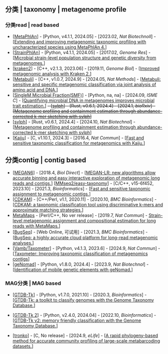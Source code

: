 ## 分类 | taxonomy | metagenome profile

### 分类read | read based
- [[MetaPhlAn](https://github.com/biobakery/MetaPhlAn)] - [Python, v4.1.1, 2024.05] - [2023.02, _Nat Biotechnoll_] - [[Extending and improving metagenomic taxonomic profiling with uncharacterized species using MetaPhlAn 4.](https://doi.org/10.1038/s41587-023-01688-w)]
- [[StrainPhlAn](https://github.com/biobakery/MetaPhlAn)] - [Python, v4.1.1, 2024.05] - [2017.02, _Genome Res_] - [[Microbial strain-level population structure and genetic diversity from metagenomes.](https://dx.doi.org/10.1101/gr.216242.116)]
- [[kraken2](https://github.com/DerrickWood/kraken2)] - [C++, v2.1.3, 2023.06] - [2019.11, _Genome Biol_] - [[Improved metagenomic analysis with Kraken 2.](https://doi.org/10.1186/s13059-019-1891-0)]
- [[Metabuli](https://github.com/steineggerlab/Metabuli)] - [C++, v1.0.7, 2024.9] - [2024.05, _Nat Methods_] - [[Metabuli: sensitive and specific metagenomic classification via joint analysis of amino acid and DNA.](https://doi.org/10.1038/s41592-024-02273-y)]
- [[SingleM Microbial Fraction(SMF)](https://github.com/EisenRa/2024_soil_dark_matter_reply)] - [Python, na, na] - [2024.09, _ISME C_] - [[Quantifying microbial DNA in metagenomes improves microbial trait estimation.](https://doi.org/10.1093/ismeco/ycae111)]
~~- [[sylph](https://github.com/bluenote-1577/sylph)] - [Rust, v0.6.1, 2024.4] - [2024.1, _bioRxiv_] - [[Metagenome profiling and containment estimation through abundance-corrected k-mer sketching with sylph](https://doi.org/10.1101/2023.11.20.567879)]~~
- [[sylph](https://github.com/bluenote-1577/sylph)] - [Rust, v0.6.1, 2024.4] - [2024.10, _Nat Biotechnol_] - [[Metagenome profiling and containment estimation through abundance-corrected k-mer sketching with sylph](https://doi.org/10.1038/s41587-024-02412-y)]
- [[Kaiju](https://github.com/bioinformatics-centre/kaiju)] - [C, v1.10.1, 2024.3] - [2016.4, _Nat Commun_] - [[Fast and sensitive taxonomic classification for metagenomics with Kaiju.](https://doi.org/10.1038/ncomms11257)]


## 分类contig | contig based
- [[MEGAN6](https://uni-tuebingen.de/fakultaeten/mathematisch-naturwissenschaftliche-fakultaet/fachbereiche/informatik/lehrstuehle/algorithms-in-bioinformatics/software/megan6/)] - [2018.4, _Biol Direct_] - [[MEGAN-LR: new algorithms allow accurate binning and easy interactive exploration of metagenomic long reads and contigs.](https://doi.org/10.1186/s13062-018-0208-7)]
[[MMseq2/easy-taxonomy](https://github.com/soedinglab/mmseqs2)] - [C/C++, v15-6f452, 2023.10] - [2021.3, _Bioinformatics_] - [[Fast and sensitive taxonomic assignment to metagenomic contigs.](https://doi.org/10.1093/bioinformatics/btab184)]
- [[CDKAM](https://github.com/SJTU-CGM/CDKAM)] - [C++/Perl, v1.1, 2020.11] - [2020.10, _BMC Bioinformatics_] - [[CDKAM: a taxonomic classification tool using discriminative k-mers and approximate matching strategies.](https://doi.org/10.1186/s12859-020-03777-y)]
- [MetaMaps](https://github.com/DiltheyLab/MetaMaps) - [Perl/C++, No ver release] - [2019.7, _Nat Commun_] - [Strain-level metagenomic assignment and compositional estimation for long reads with MetaMaps.](https://doi.org/10.1038/s41467-019-10934-2)]
- [[BugSeq](https://app.bugseq.com/academic)] - [Web Online, 可试用] - [2021.3, _BMC Bioinformatics_] - [[BugSeq: a highly accurate cloud platform for long-read metagenomic analyses.](https://doi.org/10.1186/s12859-021-04089-5)]
- [[Vamb/Taxometer](https://github.com/RasmussenLab/vamb)] - [Python, v4.1.3, 2023.6] - [2024.9, _Nat Commun_] - [[Taxometer: Improving taxonomic classification of metagenomics contigs](https://doi.org/10.1038/s41467-024-52771-y)]
- [[geNomad](https://github.com/apcamargo/genomad)] - [Python, v1.8.0, 2024.4] - [2023.9, _Nat Biotechnol_] - [[Identification of mobile genetic elements with geNomad.](https://doi.org/10.1038/s41587-023-01953-y)]

### MAG分类 | MAG based
- [[GTDB-Tk](https://github.com/ecogenomics/gtdbtk)] - [Python, v1.7.0, 2021.10] - [2020.3, _Bioinformatics_] - [[GTDB-Tk: a toolkit to classify genomes with the Genome Taxonomy Database.](https://doi.org/10.1093/bioinformatics/btz848)]
- [[GTDB-Tk 2](https://github.com/Ecogenomics/GTDBTk)] - [Python, v2.4.0, 2024.04] - [2022.10, _Bioinformatics_] - [[GTDB-Tk v2: memory friendly classification with the Genome Taxonomy Database.](https://doi.org/10.1093/bioinformatics/btac672)]


- [[tronko](https://github.com/lpipes/tronko)] - [C, No release] - [2024.9, _eLife_] - [[A rapid phylogeny-based method for accurate community profiling of large-scale metabarcoding datasets.](https://doi.org/10.7554/eLife.85794)]
